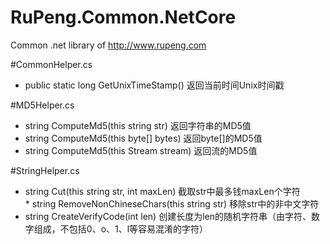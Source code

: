 # RuPeng.Common.NetCore
Common .net library of http://www.rupeng.com

#CommonHelper.cs
* public static long GetUnixTimeStamp() 返回当前时间Unix时间戳

#MD5Helper.cs
* string ComputeMd5(this string str) 返回字符串的MD5值
* string ComputeMd5(this byte[] bytes) 返回byte[]的MD5值
* string ComputeMd5(this Stream stream) 返回流的MD5值

#StringHelper.cs
* string Cut(this string str, int maxLen)  截取str中最多钱maxLen个字符
* string RemoveNonChineseChars(this string str)  移除str中的非中文字符
* string CreateVerifyCode(int len) 创建长度为len的随机字符串（由字符、数字组成，不包括0、o、1、l等容易混淆的字符）
